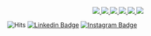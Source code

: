 <p align="center">
  <a href="https://github.com/canks69">
    <img src="http://github-profile-summary-cards.vercel.app/api/cards/profile-details?username=canks69&theme=transparent" />
  </a>
  <a href="https://github.com/canks69">
    <img src="http://github-profile-summary-cards.vercel.app/api/cards/repos-per-language?username=canks69&theme=transparent" />
  </a>
  <a href="https://github.com/canks69">
    <img src="http://github-profile-summary-cards.vercel.app/api/cards/most-commit-language?username=canks69&theme=transparent" />
  </a>
  <a href="https://github.com/canks69">
    <img src="http://github-profile-summary-cards.vercel.app/api/cards/most-commit-language?username=canks69&theme=transparent" />
  </a>
  <a href="https://github.com/canks69">
    <img src="http://github-profile-summary-cards.vercel.app/api/cards/productive-time?username=canks69&theme=transparent&utcOffset=8" />
  </a>
  <a href="https://github.com/canks69">
    <img src="https://github-readme-stats.vercel.app/api/top-langs/?username=canks69&langs_count=8&exclude_repo=&hide=c,makefile,sass,nix,nunjucks,tsql,dockerfile,shell&card_width=699&hide_border=true&theme=transparent" />
  </a>
</p>

![Hits](https://hits.seeyoufarm.com/api/count/incr/badge.svg?url=https%3A%2F%2Fgithub.com%2Fihsan659%2Fhit-counter&count_bg=%2379C83D&title_bg=%23555555&icon=github.svg&icon_color=%23E7E7E7&title=Provile+views&edge_flat=true)
[![Linkedin Badge](https://img.shields.io/badge/-LinkedIn-0e76a8?style=flat-square&logo=Linkedin&logoColor=white)](https://linkedin.com/in/san-ardiansyah-7b4a79206/)
[![Instagram Badge](https://img.shields.io/badge/-Instagram-e4405f?style=flat-square&logo=Instagram&logoColor=white)](https://instagram.com/mantan.gondrong_/)
